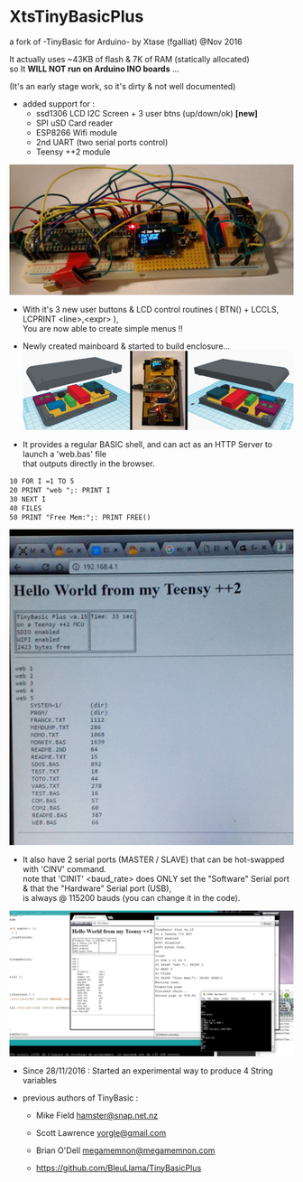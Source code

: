 # XtsTinyBasicPlus

a fork of -TinyBasic for Arduino- by Xtase (fgalliat) @Nov 2016

It actually uses ~43KB of flash & 7K of RAM (statically allocated)<br/>
so It **WILL NOT run on Arduino INO boards** ...

(It's an early stage work, so it's dirty & not well documented)

* added support for :
   - ssd1306 LCD I2C Screen + 3 user btns (up/down/ok) **[new]**
   - SPI uSD Card reader
   - ESP8266 Wifi module
   - 2nd UART (two serial ports control)
   - Teensy ++2 module

![Dev Board](/images/devBoard.jpg)

* With it's 3 new user buttons & LCD control routines ( BTN() + LCCLS, LCPRINT &lt;line&gt;,&lt;expr&gt; ),<br/>
  You are now able to create simple menus !!

* Newly created mainboard & started to build enclosure...
![Dev Board](/images/enclosure_plus_photo.jpg)

* It provides a regular BASIC shell, and can act as an HTTP Server to launch a 'web.bas' file<br/>
  that outputs directly in the browser.

```
10 FOR I =1 TO 5
20 PRINT "web ";: PRINT I
30 NEXT I
40 FILES
50 PRINT "Free Mem:";: PRINT FREE()
```

![Web autorun script](/images/autorunWeb.jpg)

* It also have 2 serial ports (MASTER / SLAVE) that can be hot-swapped with 'CINV' command.<br/>
  note that 'CINIT' <baud_rate> does ONLY set the "Software" Serial port & that the "Hardware" Serial port (USB),<br/>
  is always @ 115200 bauds (you can change it in the code).<br/>

![Web + 2 serial ports control](/images/Web_2Serials.jpg)

* Since 28/11/2016 : Started an experimental way to produce 4 String variables


* previous authors of TinyBasic :
   - Mike Field <hamster@snap.net.nz>
   - Scott Lawrence <yorgle@gmail.com>
   - Brian O'Dell <megamemnon@megamemnon.com>
   
   - https://github.com/BleuLlama/TinyBasicPlus

